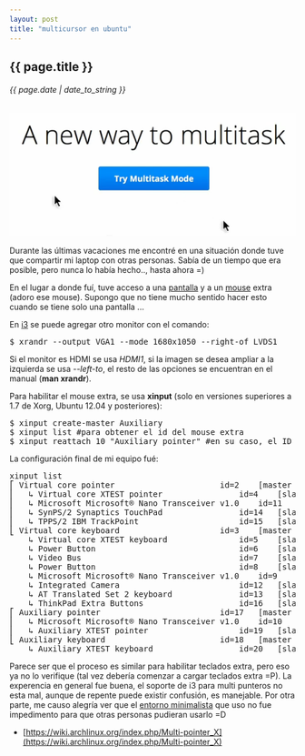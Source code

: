 ```yaml
---
layout: post
title: "multicursor en ubuntu"
---
```


## {{ page.title }}
###### {{ page.date | date_to_string }}

**[![](/assets/img/88.png)](/assets/img/88.png)**
<!--<iframe src="http://showterm.io/53a85bc1b41c096c83130" width="640" height="350" style="display:block; margin: 0 auto;">&nbsp;</iframe> -->

Durante las últimas vacaciones me encontré en una situación donde tuve que compartir mi laptop con otras personas. Sabía de un tiempo que era posible, pero nunca lo había hecho.., hasta ahora =)

En el lugar a donde fuí, tuve acceso a una [pantalla](/assets/img/89.jpg) y a un [mouse](/assets/img/90.jpg) extra (adoro ese mouse). Supongo que no tiene mucho sentido hacer esto cuando se tiene solo una pantalla ...

En [i3](http://i3wm.org/) se puede agregar otro monitor con el comando:

<pre>
$ xrandr --output VGA1 --mode 1680x1050 --right-of LVDS1
</pre>

Si el monitor es HDMI se usa *HDMI1*, si la imagen se desea ampliar a la izquierda se usa *--left-to*, el resto de las opciones se encuentran en el manual (**man xrandr**).

Para habilitar el mouse extra, se usa **xinput** (solo en versiones superiores a 1.7 de Xorg, Ubuntu 12.04 y posteriores):

<pre>
$ xinput create-master Auxiliary
$ xinput list #para obtener el id del mouse extra
$ xinput reattach 10 "Auxiliary pointer" #en su caso, el ID puede ser diferente
</pre>
 
La configuración final de mi equipo fué:

<pre>
xinput list
⎡ Virtual core pointer                    	id=2	[master pointer  (3)]
⎜   ↳ Virtual core XTEST pointer              	id=4	[slave  pointer  (2)]
⎜   ↳ Microsoft Microsoft® Nano Transceiver v1.0	id=11	[slave  pointer  (2)]
⎜   ↳ SynPS/2 Synaptics TouchPad              	id=14	[slave  pointer  (2)]
⎜   ↳ TPPS/2 IBM TrackPoint                   	id=15	[slave  pointer  (2)]
⎣ Virtual core keyboard                   	id=3	[master keyboard (2)]
    ↳ Virtual core XTEST keyboard             	id=5	[slave  keyboard (3)]
    ↳ Power Button                            	id=6	[slave  keyboard (3)]
    ↳ Video Bus                               	id=7	[slave  keyboard (3)]
    ↳ Power Button                            	id=8	[slave  keyboard (3)]
    ↳ Microsoft Microsoft® Nano Transceiver v1.0	id=9	[slave  keyboard (3)]
    ↳ Integrated Camera                       	id=12	[slave  keyboard (3)]
    ↳ AT Translated Set 2 keyboard            	id=13	[slave  keyboard (3)]
    ↳ ThinkPad Extra Buttons                  	id=16	[slave  keyboard (3)]
⎡ Auxiliary pointer                       	id=17	[master pointer  (18)]
⎜   ↳ Microsoft Microsoft® Nano Transceiver v1.0	id=10	[slave  pointer  (17)]
⎜   ↳ Auxiliary XTEST pointer                 	id=19	[slave  pointer  (17)]
⎣ Auxiliary keyboard                      	id=18	[master keyboard (17)]
    ↳ Auxiliary XTEST keyboard                	id=20	[slave  keyboard (18)]
</pre>

Parece ser que el proceso es similar para habilitar teclados extra, pero eso ya no lo verifique (tal vez debería comenzar a cargar teclados extra =P). La experencia en general fue buena, el soporte de i3 para multi punteros no esta mal, aunque de repente puede existir confusión, es manejable. Por otra parte, me causo alegría ver que el [entorno minimalista](http://javier.io/blog/es/2012/05/03/actualizacion-ubuntu-1204.html) que uso no fue impedimento para que otras personas pudieran usarlo =D

- [https://wiki.archlinux.org/index.php/Multi-pointer_X](https://wiki.archlinux.org/index.php/Multi-pointer_X)
